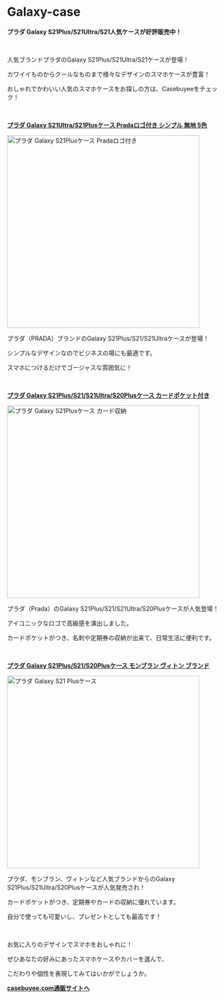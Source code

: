 # Galaxy-case
<p><strong>プラダ Galaxy S21Plus/S21Ultra/S21人気ケースが好評販売中！</strong></p>
<p>&nbsp;</p>
<p>人気ブランドプラダのGalaxy S21Plus/S21Ultra/S21ケースが登場！</p>
<p>カワイイものからクールなものまで様々なデザインのスマホケースが豊富！</p>
<p>おしゃれでかわいい人気のスマホケースをお探しの方は、Casebuyeeをチェック！</p>
<p>&nbsp;</p>
<p><a href="https://www.casebuyee.com/product-p3677421.html"><strong>プラダ Galaxy S21Ultra/S21Plusケース Pradaロゴ付き シンプル 無地 5色</strong></a></p>
<p><img src="https://us03-imgcdn.ymcart.com/76245/2021/09/25/9/e/9ed509cfcd22d4ab.jpg" alt="プラダ Galaxy S21Plusケース Pradaロゴ付き" width="450" height="450"></p>
<p>プラダ（PRADA）ブランドのGalaxy S21Plus/S21/S21Ultraケースが登場！</p>
<p>シンプルなデザインなのでビジネスの場にも最適です。</p>
<p>スマホにつけるだけでゴージャスな雰囲気に！</p>
<p>&nbsp;</p>
<p><a href="https://www.casebuyee.com/product-p7468177.html"><strong>プラダ Galaxy S21Plus/S21/S21Ultra/S20Plusケース カードポケット付き</strong></a></p>
<p><img src="https://us03-imgcdn.ymcart.com/76245/2021/11/16/f/2/f2de80b60921b2c3.jpg"alt="プラダ Galaxy S21Plusケース カード収納" width="450" height="450"></p>
<p>プラダ（Prada）のGalaxy S21Plus/S21/S21Ultra/S20Plusケースが人気登場！</p>
<p>アイコニックなロゴで高級感を演出しました。</p>
<p>カードポケットがつき、名刺や定期券の収納が出来て、日常生活に便利です。</p>
<p>&nbsp;</p>
<p><a href="https://www.casebuyee.com/product-p3615105.html"><strong>プラダ Galaxy S21Plus/S21/S20Plusケース モンブラン ヴィトン ブランド</strong></a></p>
<p><img src="https://us03-imgcdn.ymcart.com/76245/2021/09/23/b/7/b707b8f4329ada67.jpg" alt="プラダ Galaxy S21 Plusケース" width="450" height="450"></p>
<p>プラダ、モンブラン、ヴィトンなど人気ブランドからのGalaxy S21Plus/S21Ultra/S20Plusケースが人気発売され！</p>
<p>カードポケットがつき、定期券やカードの収納に優れています。</p>
<p>自分で使っても可愛いし、プレゼントとしても最高です！</p>
<p>&nbsp;</p>
<p>お気に入りのデザインでスマホをおしゃれに！</p>
<p>ぜひあなたの好みにあったスマホケースやカバーを選んで、</p>
<p>こだわりや個性を表現してみてはいかがでしょうか。</p>
<p><a href="https://www.casebuyee.com/" ><strong>casebuyee.com通販サイトへ</strong></a></p>
